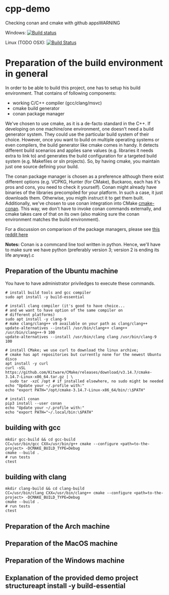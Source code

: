 # cpp-demo
Checking conan and cmake with github appsWARNING

Windows: [![Build status](https://ci.appveyor.com/api/projects/status/f6pnc2gkfs97blvr/branch/master?svg=true)](https://ci.appveyor.com/project/Krzysztow/cpp-demo/branch/master)

Linux (TODO OSX): [![Build Status](https://travis-ci.org/Krzysztow/cpp-demo.svg?branch=master)](https://travis-ci.org/Krzysztow/cpp-demo)

# Preparation of the build environment in general

In order to be able to build this project, one has to setup his build environment. That contains of following components:
* working C/C++ compiler (gcc/clang/msvc)
* cmake build generator
* conan package manager

We've chosen to use cmake, as it is a de-facto standard in the C++. If developing on one machine/one environment, one doesn't need a build generator system. They could use the particular build system of their choice. However, once you want to build on multiple operating systems or even compilers, the build generator like cmake comes in handy. It detects different build scenarios and applies sane values (e.g. libraries it needs extra to link to) and generates the build configuration for a targeted build system (e.g. Makefiles or sln projects). So, by having cmake, you maintain just one source defining your build.

The conan package manager is chosen as a preference although there exist different options (e.g. VCPKG, Hunter (for CMake), Buckaroo, each has it's pros and cons, you need to check it yourself). Conan might already have binaries of the libraries precompiled for your platform. In such a case, it just downloads them. Otherwise, you migth instruct it to get them built. Additionally, we've chosen to use conan integration into CMake [cmake-conan](https://github.com/conan-io/cmake-conan/). This way, we don't have to invoke conan commands externally, and cmake takes care of that on its own (also making sure the conan environment matches the build environment).

For a discussion on comparison of the package managers, please see [this reddit here](https://www.reddit.com/r/cpp/comments/8t0ufu/what_is_a_good_package_manager_for_c/)

**Notes:**
Conan is a commcand line tool written in python. Hence, we'll have to make sure we have python (preferably version 3; version 2 is ending its life anyway).c

## Preparation of the Ubuntu machine
You have to have administrator priviledges to execute these commands.

```
# install build tools and gcc compiler
sudo apt install -y build-essential

# install clang compiler (it's good to have choice... 
# and we want to have option of the same compiler on 
# different platforms)
sudo apt install -y clang-9
# make clang/clang++ v9 available on your path as clang/clang++
update-alternatives --install /usr/bin/clang++ clang++ /usr/bin/clang++-9 100
update-alternatives --install /usr/bin/clang clang /usr/bin/clang-9 100

# install CMake; we use curl to download the linux archive; 
# cmake has apt repositories but currently none for the newest Ubuntu disco
apt install -y curl
curl -sSL https://github.com/Kitware/CMake/releases/download/v3.14.7/cmake-3.14.7-Linux-x86_64.tar.gz | \
  sudo tar -xzC /opt # if installed elsewhere, no sudo might be needed 
echo "Update your ~/.profile with:"
echo "export PATH="/opt/cmake-3.14.7-Linux-x86_64/bin/:\$PATH"

# install conan
pip3 install --user conan
echo "Update your ~/.profile with:"
echo "export PATH="~/.local/bin:\$PATH"
```

## building with gcc
```
mkdir gcc-build && cd gcc-build
CC=/usr/bin/gcc CXX=/usr/bin/g++ cmake --configure <path=to-the-project> -DCMAKE_BUILD_TYPE=Debug
cmake --build .
# run tests
ctest
```

## building with clang
```
mkdir clang-build && cd clang-build
CC=/usr/bin/clang CXX=/usr/bin/clang++ cmake --configure <path=to-the-project> -DCMAKE_BUILD_TYPE=Debug
cmake --build .
# run tests
ctest
```

## Preparation of the Arch machine

## Preparation of the MacOS machine

## Preparation of the Windows machine

## Explanation of the provided demo project structureapt install -y build-essential
